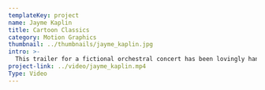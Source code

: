 ```yaml
---
templateKey: project
name: Jayme Kaplin
title: Cartoon Classics
category: Motion Graphics
thumbnail: ../thumbnails/jayme_kaplin.jpg
intro: >-
  This trailer for a fictional orchestral concert has been lovingly hand drawn and animated frame by frame to resemble classic black and white cartoon shorts of the 1930s.
project-link: ../video/jayme_kaplin.mp4
Type: Video
---
```

